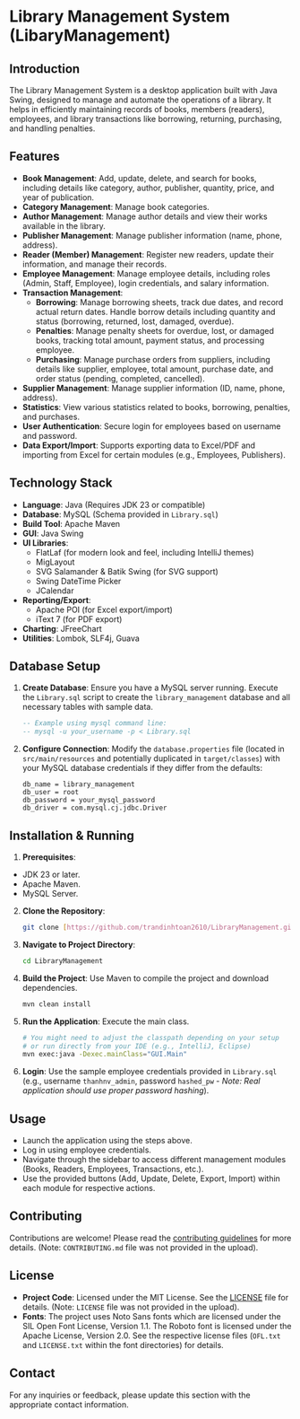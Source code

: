 # Library Management System (LibaryManagement)

## Introduction

The Library Management System is a desktop application built with Java Swing, designed to manage and automate the operations of a library. It helps in efficiently maintaining records of books, members (readers), employees, and library transactions like borrowing, returning, purchasing, and handling penalties.

## Features

* **Book Management**: Add, update, delete, and search for books, including details like category, author, publisher, quantity, price, and year of publication.
* **Category Management**: Manage book categories.
* **Author Management**: Manage author details and view their works available in the library.
* **Publisher Management**: Manage publisher information (name, phone, address).
* **Reader (Member) Management**: Register new readers, update their information, and manage their records.
* **Employee Management**: Manage employee details, including roles (Admin, Staff, Employee), login credentials, and salary information.
* **Transaction Management**:
   * **Borrowing**: Manage borrowing sheets, track due dates, and record actual return dates. Handle borrow details including quantity and status (borrowing, returned, lost, damaged, overdue).
   * **Penalties**: Manage penalty sheets for overdue, lost, or damaged books, tracking total amount, payment status, and processing employee.
   * **Purchasing**: Manage purchase orders from suppliers, including details like supplier, employee, total amount, purchase date, and order status (pending, completed, cancelled).
* **Supplier Management**: Manage supplier information (ID, name, phone, address).
* **Statistics**: View various statistics related to books, borrowing, penalties, and purchases.
* **User Authentication**: Secure login for employees based on username and password.
* **Data Export/Import**: Supports exporting data to Excel/PDF and importing from Excel for certain modules (e.g., Employees, Publishers).

## Technology Stack

* **Language**: Java (Requires JDK 23 or compatible)
* **Database**: MySQL (Schema provided in `Library.sql`)
* **Build Tool**: Apache Maven
* **GUI**: Java Swing
* **UI Libraries**:
   * FlatLaf (for modern look and feel, including IntelliJ themes)
   * MigLayout
   * SVG Salamander & Batik Swing (for SVG support)
   * Swing DateTime Picker
   * JCalendar
* **Reporting/Export**:
   * Apache POI (for Excel export/import)
   * iText 7 (for PDF export)
* **Charting**: JFreeChart
* **Utilities**: Lombok, SLF4j, Guava

## Database Setup

1.  **Create Database**: Ensure you have a MySQL server running. Execute the `Library.sql` script to create the `library_management` database and all necessary tables with sample data.
    ```sql
    -- Example using mysql command line:
    -- mysql -u your_username -p < Library.sql
    ```
2.  **Configure Connection**: Modify the `database.properties` file (located in `src/main/resources` and potentially duplicated in `target/classes`) with your MySQL database credentials if they differ from the defaults:
    ```properties
    db_name = library_management
    db_user = root
    db_password = your_mysql_password 
    db_driver = com.mysql.cj.jdbc.Driver
    ```

## Installation & Running

1.  **Prerequisites**:
   * JDK 23 or later.
   * Apache Maven.
   * MySQL Server.
2.  **Clone the Repository**:
    ```sh
    git clone [https://github.com/trandinhtoan2610/LibraryManagement.git](https://github.com/trandinhtoan2610/LibraryManagement.git) 
    ```
3.  **Navigate to Project Directory**:
    ```sh
    cd LibraryManagement
    ```
4.  **Build the Project**: Use Maven to compile the project and download dependencies.
    ```sh
    mvn clean install
    ```
5.  **Run the Application**: Execute the main class.
    ```sh
    # You might need to adjust the classpath depending on your setup
    # or run directly from your IDE (e.g., IntelliJ, Eclipse)
    mvn exec:java -Dexec.mainClass="GUI.Main" 
    ```
6.  **Login**: Use the sample employee credentials provided in `Library.sql` (e.g., username `thanhnv_admin`, password `hashed_pw` - *Note: Real application should use proper password hashing*).

## Usage

* Launch the application using the steps above.
* Log in using employee credentials.
* Navigate through the sidebar to access different management modules (Books, Readers, Employees, Transactions, etc.).
* Use the provided buttons (Add, Update, Delete, Export, Import) within each module for respective actions.

## Contributing

Contributions are welcome! Please read the [contributing guidelines](CONTRIBUTING.md) for more details. (Note: `CONTRIBUTING.md` file was not provided in the upload).

## License

* **Project Code**: Licensed under the MIT License. See the [LICENSE](LICENSE) file for details. (Note: `LICENSE` file was not provided in the upload).
* **Fonts**: The project uses Noto Sans fonts which are licensed under the SIL Open Font License, Version 1.1. The Roboto font is licensed under the Apache License, Version 2.0. See the respective license files (`OFL.txt` and `LICENSE.txt` within the font directories) for details.

## Contact

For any inquiries or feedback, please update this section with the appropriate contact information.
